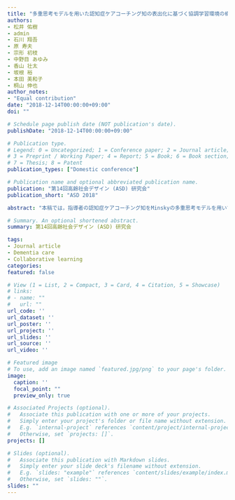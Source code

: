 ```yaml
---
title: "多重思考モデルを用いた認知症ケアコーチング知の表出化に基づく協調学習環境の構築"
authors:
- 松井 佑樹
- admin
- 石川 翔吾
- 原 寿夫
- 宗形 初枝
- 中野目 あゆみ
- 香山 壮太
- 坂根 裕
- 本田 美和子
- 桐山 伸也
author_notes:
- "Equal contribution"
date: "2018-12-14T00:00:00+09:00"
doi: ""

# Schedule page publish date (NOT publication's date).
publishDate: "2018-12-14T00:00:00+09:00"

# Publication type.
# Legend: 0 = Uncategorized; 1 = Conference paper; 2 = Journal article;
# 3 = Preprint / Working Paper; 4 = Report; 5 = Book; 6 = Book section;
# 7 = Thesis; 8 = Patent
publication_types: ["Domestic conference"]

# Publication name and optional abbreviated publication name.
publication: "第14回高齢社会デザイン (ASD) 研究会"
publication_short: "ASD 2018"

abstract: "本稿では，指導者の認知症ケアコーチング知をMinskyの多重思考モデルを用いて表出化させることで，施設全体でケアの学習を促進する協調学習環境について示す．マルチモーダルケア技法のユマニチュードを導入する病院において，ケアの映像データ，指導者の指導データを収集した．これらに対して，行動レベルのデータと，Minskyの多重思考モデルを用いて指導意図のデータを構築した．その結果，認知症ケアを行動と指導の両面から可視化することで，学習者，指導者が新たな気付きを得ることができる協調学習環境の実現が示唆された．"

# Summary. An optional shortened abstract.
summary: 第14回高齢社会デザイン (ASD) 研究会

tags:
- Journal article
- Dementia care
- Collaborative learning
categories: 
featured: false

# View (1 = List, 2 = Compact, 3 = Card, 4 = Citation, 5 = Showcase)
# links:
# - name: ""
#   url: ""
url_code: ''
url_dataset: ''
url_poster: ''
url_project: ''
url_slides: ''
url_source: ''
url_video: ''

# Featured image
# To use, add an image named `featured.jpg/png` to your page's folder. 
image:
  caption: ''
  focal_point: ""
  preview_only: true

# Associated Projects (optional).
#   Associate this publication with one or more of your projects.
#   Simply enter your project's folder or file name without extension.
#   E.g. `internal-project` references `content/project/internal-project/index.md`.
#   Otherwise, set `projects: []`.
projects: []

# Slides (optional).
#   Associate this publication with Markdown slides.
#   Simply enter your slide deck's filename without extension.
#   E.g. `slides: "example"` references `content/slides/example/index.md`.
#   Otherwise, set `slides: ""`.
slides: ""
---
```

